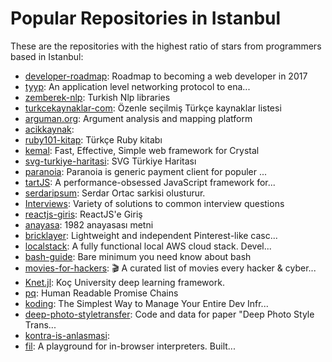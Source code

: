 # Popular Repositories in Istanbul

These are the repositories with the highest ratio of stars from programmers based in Istanbul:

- [developer-roadmap](https://github.com/kamranahmedse/developer-roadmap): Roadmap to becoming a web developer in 2017
- [tyyp](https://github.com/tyyporg/tyyp): An application level networking protocol to ena...
- [zemberek-nlp](https://github.com/ahmetaa/zemberek-nlp): Turkish Nlp libraries
- [turkcekaynaklar-com](https://github.com/fatihacet/turkcekaynaklar-com): Özenle seçilmiş Türkçe kaynaklar listesi
- [arguman.org](https://github.com/arguman/arguman.org): Argument analysis and mapping platform
- [acikkaynak](https://github.com/acikkaynak/acikkaynak): 
- [ruby101-kitap](https://github.com/vigo/ruby101-kitap): Türkçe Ruby kitabı
- [kemal](https://github.com/kemalcr/kemal): Fast, Effective, Simple web framework for Crystal
- [svg-turkiye-haritasi](https://github.com/dnomak/svg-turkiye-haritasi): SVG Türkiye Haritası
- [paranoia](https://github.com/paranoiaproject/paranoia): Paranoia is generic payment client for populer ...
- [tartJS](https://github.com/tart/tartJS): A performance-obsessed JavaScript framework for...
- [serdaripsum](https://github.com/halilkaya/serdaripsum): Serdar Ortac sarkisi olusturur.
- [Interviews](https://github.com/kdn251/Interviews): Variety of solutions to common interview questions
- [reactjs-giris](https://github.com/ustun/reactjs-giris): ReactJS'e Giriş
- [anayasa](https://github.com/ahmetkizilay/anayasa): 1982 anayasası metni
- [bricklayer](https://github.com/ademilter/bricklayer): Lightweight and independent Pinterest-like casc...
- [localstack](https://github.com/atlassian/localstack): A fully functional local AWS cloud stack. Devel...
- [bash-guide](https://github.com/Idnan/bash-guide): Bare minimum you need know about bash
- [movies-for-hackers](https://github.com/k4m4/movies-for-hackers): 🎬 A curated list of movies every hacker & cyber...
- [Knet.jl](https://github.com/denizyuret/Knet.jl): Koç University deep learning framework.
- [pq](https://github.com/f/pq): Human Readable Promise Chains
- [koding](https://github.com/koding/koding): The Simplest Way to Manage Your Entire Dev Infr...
- [deep-photo-styletransfer](https://github.com/luanfujun/deep-photo-styletransfer): Code and data for paper "Deep Photo Style Trans...
- [kontra-is-anlasmasi](https://github.com/eserozvataf/kontra-is-anlasmasi): 
- [fil](https://github.com/fatiherikli/fil): A playground for in-browser interpreters. Built...
